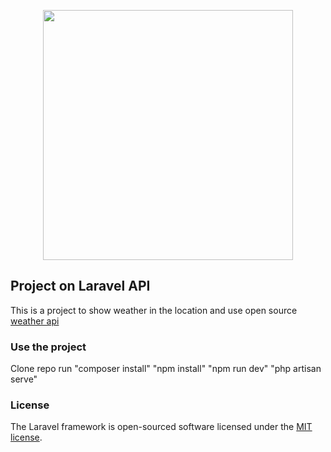 <p align="center"><img src="https://res.cloudinary.com/dtfbvvkyp/image/upload/v1566331377/laravel-logolockup-cmyk-red.svg" width="400"></p>

## Project on Laravel API

This is a project to show weather in the location and use open source [weather api](http://openweathermap.org)
### Use the project
Clone repo run "composer install" "npm install" "npm run dev" "php artisan serve"
### License

The Laravel framework is open-sourced software licensed under the [MIT license](https://opensource.org/licenses/MIT).
